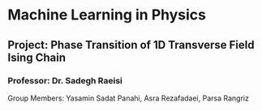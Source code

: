 # Machine Learning in Physics

## Project: Phase Transition of 1D Transverse Field Ising Chain

### Professor: Dr. Sadegh Raeisi

Group Members:
Yasamin Sadat Panahi, Asra Rezafadaei, Parsa Rangriz
